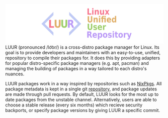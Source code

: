![image](./banner.png)
LUUR (pronounced /lo͝or/) is a cross-distro package manager for Linux. Its goal is to provide developers and maintainers with an easy-to-use, unified, repository to compile their packages for. It does this by providing adapters for popular distro-specific package managers (e.g. apt, pacman) and managing the building of packages in a way tailored to each distro's nuances.

LUUR packages work in a way inspired by repositories such as [NixPkgs](https://github.com/NixOS/nixpkgs/). All package metadata is kept in a single git [repository](https://github.com/project-luur/luur), and package updates are made through pull requests. By default, LUUR looks for the most up to date packages from the unstable channel. Alternatively, users are able to choose a stable release (every six months) which recieve security backports, or specify package versions by giving LUUR a specific commit.
